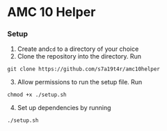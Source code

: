 # AMC 10 Helper
### Setup
1. Create and```cd``` to a directory of your choice
2. Clone the repository into the directory. Run
```
git clone https://github.com/s7a19t4r/amc10helper
```
3. Allow permissions to run the setup file. Run
```
chmod +x ./setup.sh
```
4. Set up dependencies by running 
```
./setup.sh
```
